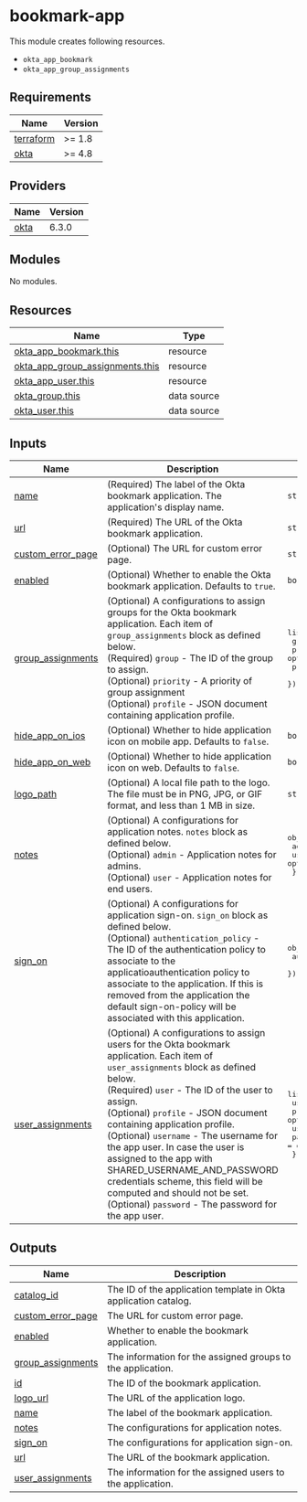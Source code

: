 # bookmark-app

This module creates following resources.

- `okta_app_bookmark`
- `okta_app_group_assignments`

<!-- BEGIN_TF_DOCS -->
## Requirements

| Name | Version |
|------|---------|
| <a name="requirement_terraform"></a> [terraform](#requirement\_terraform) | >= 1.8 |
| <a name="requirement_okta"></a> [okta](#requirement\_okta) | >= 4.8 |

## Providers

| Name | Version |
|------|---------|
| <a name="provider_okta"></a> [okta](#provider\_okta) | 6.3.0 |

## Modules

No modules.

## Resources

| Name | Type |
|------|------|
| [okta_app_bookmark.this](https://registry.terraform.io/providers/okta/okta/latest/docs/resources/app_bookmark) | resource |
| [okta_app_group_assignments.this](https://registry.terraform.io/providers/okta/okta/latest/docs/resources/app_group_assignments) | resource |
| [okta_app_user.this](https://registry.terraform.io/providers/okta/okta/latest/docs/resources/app_user) | resource |
| [okta_group.this](https://registry.terraform.io/providers/okta/okta/latest/docs/data-sources/group) | data source |
| [okta_user.this](https://registry.terraform.io/providers/okta/okta/latest/docs/data-sources/user) | data source |

## Inputs

| Name | Description | Type | Default | Required |
|------|-------------|------|---------|:--------:|
| <a name="input_name"></a> [name](#input\_name) | (Required) The label of the Okta bookmark application. The application's display name. | `string` | n/a | yes |
| <a name="input_url"></a> [url](#input\_url) | (Required) The URL of the Okta bookmark application. | `string` | n/a | yes |
| <a name="input_custom_error_page"></a> [custom\_error\_page](#input\_custom\_error\_page) | (Optional) The URL for custom error page. | `string` | `null` | no |
| <a name="input_enabled"></a> [enabled](#input\_enabled) | (Optional) Whether to enable the Okta bookmark application. Defaults to `true`. | `bool` | `true` | no |
| <a name="input_group_assignments"></a> [group\_assignments](#input\_group\_assignments) | (Optional) A configurations to assign groups for the Okta bookmark application. Each item of `group_assignments` block as defined below.<br/>    (Required) `group` - The ID of the group to assign.<br/>    (Optional) `priority` - A priority of group assignment<br/>    (Optional) `profile` - JSON document containing application profile. | <pre>list(object({<br/>    group    = string<br/>    priority = optional(number)<br/>    profile  = optional(map(string), {})<br/>  }))</pre> | `[]` | no |
| <a name="input_hide_app_on_ios"></a> [hide\_app\_on\_ios](#input\_hide\_app\_on\_ios) | (Optional) Whether to hide application icon on mobile app. Defaults to `false`. | `bool` | `false` | no |
| <a name="input_hide_app_on_web"></a> [hide\_app\_on\_web](#input\_hide\_app\_on\_web) | (Optional) Whether to hide application icon on web. Defaults to `false`. | `bool` | `false` | no |
| <a name="input_logo_path"></a> [logo\_path](#input\_logo\_path) | (Optional) A local file path to the logo. The file must be in PNG, JPG, or GIF format, and less than 1 MB in size. | `string` | `null` | no |
| <a name="input_notes"></a> [notes](#input\_notes) | (Optional) A configurations for application notes. `notes` block as defined below.<br/>    (Optional) `admin` - Application notes for admins.<br/>    (Optional) `user` - Application notes for end users. | <pre>object({<br/>    admin = optional(string, "")<br/>    user  = optional(string, "")<br/>  })</pre> | `{}` | no |
| <a name="input_sign_on"></a> [sign\_on](#input\_sign\_on) | (Optional) A configurations for application sign-on. `sign_on` block as defined below.<br/>    (Optional) `authentication_policy` - The ID of the authentication policy to associate to the applicatioauthentication policy to associate to the application. If this is removed from the application the default sign-on-policy will be associated with this application. | <pre>object({<br/>    authentication_policy = optional(string)<br/>  })</pre> | `{}` | no |
| <a name="input_user_assignments"></a> [user\_assignments](#input\_user\_assignments) | (Optional) A configurations to assign users for the Okta bookmark application. Each item of `user_assignments` block as defined below.<br/>    (Required) `user` - The ID of the user to assign.<br/>    (Optional) `profile` - JSON document containing application profile.<br/>    (Optional) `username` - The username for the app user. In case the user is assigned to the app with SHARED\_USERNAME\_AND\_PASSWORD credentials scheme, this field will be computed and should not be set.<br/>    (Optional) `password` - The password for the app user. | <pre>list(object({<br/>    user     = string<br/>    profile  = optional(map(string), {})<br/>    username = optional(string)<br/>    password = optional(string)<br/>  }))</pre> | `[]` | no |

## Outputs

| Name | Description |
|------|-------------|
| <a name="output_catalog_id"></a> [catalog\_id](#output\_catalog\_id) | The ID of the application template in Okta application catalog. |
| <a name="output_custom_error_page"></a> [custom\_error\_page](#output\_custom\_error\_page) | The URL for custom error page. |
| <a name="output_enabled"></a> [enabled](#output\_enabled) | Whether to enable the bookmark application. |
| <a name="output_group_assignments"></a> [group\_assignments](#output\_group\_assignments) | The information for the assigned groups to the application. |
| <a name="output_id"></a> [id](#output\_id) | The ID of the bookmark application. |
| <a name="output_logo_url"></a> [logo\_url](#output\_logo\_url) | The URL of the application logo. |
| <a name="output_name"></a> [name](#output\_name) | The label of the bookmark application. |
| <a name="output_notes"></a> [notes](#output\_notes) | The configurations for application notes. |
| <a name="output_sign_on"></a> [sign\_on](#output\_sign\_on) | The configurations for application sign-on. |
| <a name="output_url"></a> [url](#output\_url) | The URL of the bookmark application. |
| <a name="output_user_assignments"></a> [user\_assignments](#output\_user\_assignments) | The information for the assigned users to the application. |
<!-- END_TF_DOCS -->
